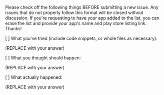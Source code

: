 Please check off the following things BEFORE submitting a new issue. Any issues that do not properly follow this format will be closed without discussion. If you're requesting to have your app added to the list, you can erase the list and provide your app's name and play store listing link. Thanks!

[ ] What you've tried (include code snippets, or whole files as necessary):

(REPLACE with your answer)

[ ] What you thought should happen:

(REPLACE with your answer)

[ ] What actually happened:

(REPLACE with your answer)
